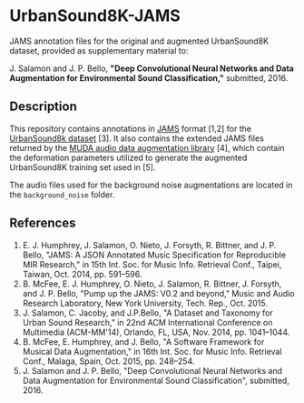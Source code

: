 # UrbanSound8K-JAMS
JAMS annotation files for the original and augmented UrbanSound8K dataset, provided as supplementary material to:

J. Salamon and J. P. Bello, **"Deep Convolutional Neural Networks and Data Augmentation for Environmental Sound Classification,"** submitted, 2016.

## Description
This repository contains annotations in [JAMS](github.com/marl/jams/) format [1,2] for the [UrbanSound8k dataset](https://serv.cusp.nyu.edu/projects/urbansounddataset/index.html) [3]. It also contains the extended JAMS files returned by the [MUDA audio data augmentation library](https://github.com/bmcfee/muda) [4], which contain the deformation parameters utilized to generate the augmented UrbanSound8K training set used in [5].

The audio files used for the background noise augmentations are located in the `background_noise` folder.

## References
1. E. J. Humphrey, J. Salamon, O. Nieto, J. Forsyth, R. Bittner, and J. P. Bello, "JAMS: A JSON Annotated Music Specification for Reproducible MIR Research," in 15th Int. Soc. for Music Info. Retrieval Conf., Taipei, Taiwan, Oct. 2014, pp. 591–596.
2. B. McFee, E. J. Humphrey, O. Nieto, J. Salamon, R. Bittner, J. Forsyth, and J. P. Bello, "Pump up the JAMS: V0.2 and beyond," Music and Audio Research Laboratory, New York University, Tech. Rep., Oct. 2015.
3. J. Salamon, C. Jacoby, and J.P.Bello, "A Dataset and Taxonomy for Urban Sound Research," in 22nd ACM International Conference on Multimedia (ACM-MM'14), Orlando, FL, USA, Nov. 2014, pp. 1041–1044.
4. B. McFee, E. Humphrey, and J. Bello, "A Software Framework for Musical Data Augmentation," in 16th Int. Soc. for Music Info. Retrieval Conf., Malaga, Spain, Oct. 2015, pp. 248–254.
5. J. Salamon and J. P. Bello, "Deep Convolutional Neural Networks and Data Augmentation for Environmental Sound Classification", submitted, 2016.
